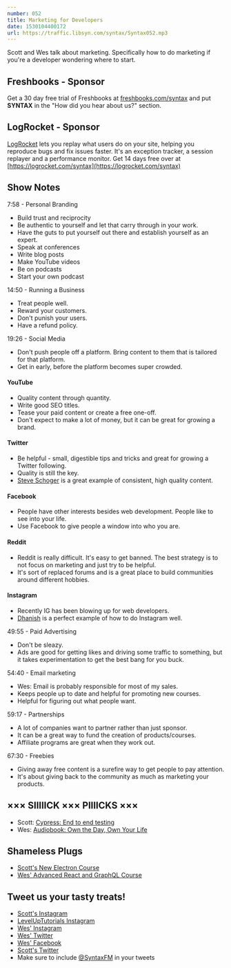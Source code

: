 ```yaml
---
number: 052
title: Marketing for Developers
date: 1530104400172
url: https://traffic.libsyn.com/syntax/Syntax052.mp3
---
```


Scott and Wes talk about marketing. Specifically how to do marketing if you're a developer wondering where to start.

## Freshbooks - Sponsor

Get a 30 day free trial of Freshbooks at [freshbooks.com/syntax](https://freshbooks.com/syntax) and put **SYNTAX** in the "How did you hear about us?" section.

## LogRocket - Sponsor

[LogRocket](https://logrocket.com/syntax) lets you replay what users do on your site, helping you reproduce bugs and fix issues faster. It's an exception tracker, a session replayer and a performance monitor. Get 14 days free over at [https://logrocket.com/syntax](https://logrocket.com/syntax)

## Show Notes

7:58 - Personal Branding

- Build trust and reciprocity
- Be authentic to yourself and let that carry through in your work.
- Have the guts to put yourself out there and establish yourself as an expert.
- Speak at conferences
- Write blog posts
- Make YouTube videos
- Be on podcasts
- Start your own podcast

14:50 - Running a Business

- Treat people well.
- Reward your customers.
- Don't punish your users.
- Have a refund policy.

19:26 - Social Media

- Don't push people off a platform. Bring content to them that is tailored for that platform.
- Get in early, before the platform becomes super crowded.

#### YouTube

- Quality content through quantity.
- Write good SEO titles.
- Tease your paid content or create a free one-off.
- Don't expect to make a lot of money, but it can be great for growing a brand.

#### Twitter

- Be helpful - small, digestible tips and tricks and great for growing a Twitter following.
- Quality is still the key.
- [Steve Schoger](https://twitter.com/steveschoger) is a great example of consistent, high quality content.

#### Facebook

- People have other interests besides web development. People like to see into your life.
- Use Facebook to give people a window into who you are.

#### Reddit

- Reddit is really difficult. It's easy to get banned. The best strategy is to not focus on marketing and just try to be helpful.
- It's sort of replaced forums and is a great place to build communities around different hobbies.

#### Instagram

- Recently IG has been blowing up for web developers.
- [Dhanish](https://www.instagram.com/dhanishgajjar/) is a perfect example of how to do Instagram well.

49:55 - Paid Advertising

- Don't be sleazy.
- Ads are good for getting likes and driving some traffic to something, but it takes experimentation to get the best bang for you buck.

54:40 - Email marketing

- Wes: Email is probably responsible for most of my sales.
- Keeps people up to date and helpful for promoting new courses.
- Helpful for figuring out what people want.

59:17 - Partnerships

- A lot of companies want to partner rather than just sponsor.
- It can be a great way to fund the creation of products/courses.
- Affiliate programs are great when they work out.

67:30 - Freebies

- Giving away free content is a surefire way to get people to pay attention.
- It's about giving back to the community as much as marketing your products.

## ××× SIIIIICK ××× PIIIICKS ×××

- Scott: [Cypress: End to end testing](https://www.cypress.io/)
- Wes: [Audiobook: Own the Day, Own Your Life](https://www.amazon.com/Own-Day-Your-Life-Optimized/dp/B079GC7F8X)

## Shameless Plugs

- [Scott's New Electron Course](https://LevelUpTutorials.com/pro)
- [Wes' Advanced React and GraphQL Course](https://wesbos.com/courses)

## Tweet us your tasty treats!

- [Scott's Instagram](https://www.instagram.com/stolinski/)
- [LevelUpTutorials Instagram](https://www.instagram.com/LevelUpTutorials/)
- [Wes' Instagram](https://www.instagram.com/wesbos/)
- [Wes' Twitter](https://twitter.com/wesbos)
- [Wes' Facebook](https://www.facebook.com/wesbos.developer)
- [Scott's Twitter](https://twitter.com/stolinski)
- Make sure to include [@SyntaxFM](https://twitter.com/SyntaxFM) in your tweets
